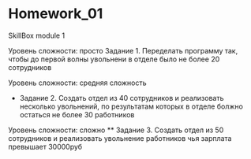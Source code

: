# Homework_01
SkillBox module 1

Уровень сложности: просто
Задание 1. 
Переделать программу так, чтобы до первой волны увольнени в отделе было не более 20 сотрудников

Уровень сложности: средняя сложность
* Задание 2. 
Создать отдел из 40 сотрудников и реализовать несколько увольнений, по результатам которых в отделе болжно остаться не более 30 работников

Уровень сложности: сложно
** Задание 3. 
Создать отдел из 50 сотрудников и реализовать увольнение работников чья зарплата превышает 30000руб
